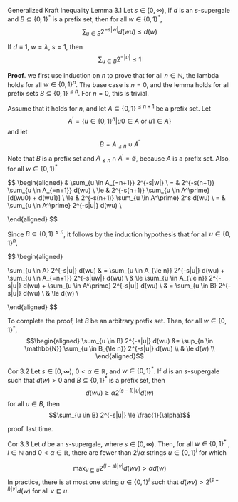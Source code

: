 Generalized Kraft Inequality
Lemma 3.1 Let $s \in [0, \infty)$, If $d$ is an $s$-supergale and $B \subseteq \{0, 1\}^*$ is a prefix set, then for all $w \in \{0, 1\}^*$, $$\sum_{u \in B}  2^{-s|w|} d(wu) \le d(w)$$

If $d \equiv 1$, $w = \lambda$, $s = 1$, then $$\sum_{u \in B} 2^{-|u|} \le 1$$

**Proof**. we first use induction on $n$ to prove that for all $n \in \mathbb{N}$, the lambda holds for all $w \in \{0, 1\}^n$. The base case is $n = 0$, and the lemma holds for all prefix sets $B \subseteq \{0, 1\}^{\le n}$. For $n=0$, this is trivial.

Assume that it holds for $n$, and let $A \subseteq \{0, 1\}^{\le n+1}$ be a prefix set. Let $$A^\prime = \{u \in \{0, 1\}^n \vert u0 \in A \text{ or } u1 \in A\}$$ and let $$B = A_{\le n} \cup A^\prime$$ Note that $B$ is a prefix set and $A_{\le n} \cap A^\prime = \emptyset$, because $A$ is a prefix set. Also, for all $w \in \{0, 1\}^*$

$$
\begin{aligned}
& \sum_{u \in A_{=n+1}} 2^{-s|w|} \\
= & 2^{-s(n+1)} \sum_{u \in A_{=n+1}} d(wu) \\
\le & 2^{-s(n+1)} \sum_{u \in A^\prime} [d(wu0) + d(wu1)] \\
\le & 2^{-s(n+1)} \sum_{u \in A^\prime} 2^s d(wu) \\
= & \sum_{u \in A^\prime} 2^{-s|u|} d(wu) \\

\end{aligned}
$$

Since $B \subseteq \{0, 1\}^{\le n}$, it follows by the induction hypothesis that for all $u \in \{0, 1\}^n$,

$$
\begin{aligned}

\sum_{u \in A} 2^{-s|u|} d(wu) & = \sum_{u \in A_{\le n}} 2^{-s|u|} d(wu) + \sum_{u \in A_{=n+1}} 2^{-s|uw|} d(wu) \\
& \le \sum_{u \in A_{\le n}} 2^{-s|u|} d(wu) + \sum_{u \in A^\prime} 2^{-s|u|} d(wu) \\
& = \sum_{u \in B} 2^{-s|u|} d(wu) \\
& \le d(w) \\

\end{aligned}
$$

To complete the proof, let $B$ be an arbitrary prefix set. Then, for all $w \in \{0, 1\}^*$, $$\begin{aligned}
\sum_{u \in B} 2^{-s|u|} d(wu) &= \sup_{n \in \mathbb{N}} \sum_{u \in B_{\le n}} 2^{-s|u|} d(wu) \\
& \le d(w) \\
\end{aligned}$$

Cor 3.2 Let $s \in [0, \infty)$, $0 < \alpha \in \mathbb{R}$, and $w \in \{0, 1\}^*$. If $d$ is an $s$-supergale such that $d(w) > 0$ and $B \subseteq \{0, 1\}^*$ is a prefix set, then $$d(wu) \ge \alpha 2^{(s-1)|u|} d(w)$$ for all $u \in B$, then $$\sum_{u \in B} 2^{-s|u|} \le \frac{1}{\alpha}$$

proof. last time.

Cor 3.3 Let $d$ be an $s$-supergale, where $s \in [0, \infty)$. Then, for all $w \in \{0, 1\}^*$ , $l \in \mathbb{N}$ and $0 < \alpha \in \mathbb{R}$, there are fewer than $2^l/\alpha$ strings $u \in \{0, 1\}^l$ for which

$$\max_{v \sqsubseteq u} 2^{(l-s)|v|} d(wv) > \alpha d(w)$$
In practice, there is at most one string $u \in \{0, 1\}^l$ such that $d(wv) > 2^{(s-l)|v|} d(w)$ for all $v \sqsubseteq u$.
